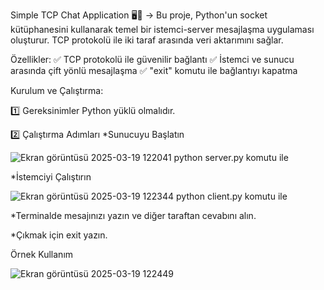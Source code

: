 Simple TCP Chat Application 🖥️📡 -> Bu proje, Python'un socket kütüphanesini kullanarak temel bir istemci-server mesajlaşma uygulaması oluşturur. TCP protokolü ile iki taraf arasında veri aktarımını sağlar.

Özellikler:
✅ TCP protokolü ile güvenilir bağlantı
✅ İstemci ve sunucu arasında çift yönlü mesajlaşma
✅ "exit" komutu ile bağlantıyı kapatma

Kurulum ve Çalıştırma:

1️⃣ Gereksinimler
Python yüklü olmalıdır.

2️⃣ Çalıştırma Adımları
*Sunucuyu Başlatın

![Ekran görüntüsü 2025-03-19 122041](https://github.com/user-attachments/assets/7af75925-d63f-4b11-be35-b7124fa98ec1)
    python server.py komutu ile

*İstemciyi Çalıştırın

![Ekran görüntüsü 2025-03-19 122344](https://github.com/user-attachments/assets/9f76a53c-b5a2-428e-b4ab-6b84ae29111f)
    python client.py komutu ile

*Terminalde mesajınızı yazın ve diğer taraftan cevabını alın.

*Çıkmak için exit yazın.


Örnek Kullanım

![Ekran görüntüsü 2025-03-19 122449](https://github.com/user-attachments/assets/7fba0bdb-e6eb-42e9-87c4-c486829a128a)

